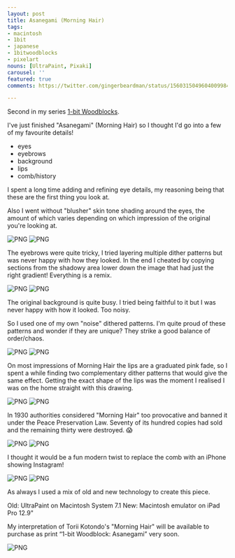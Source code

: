 ```yaml
---
layout: post
title: Asanegami (Morning Hair)
tags:
- macintosh
- 1bit
- japanese
- 1bitwoodblocks
- pixelart
nouns: [UltraPaint, Pixaki]
carousel: ''
featured: true
comments: https://twitter.com/gingerbeardman/status/1560315049604009984

---
```

Second in my series [1-bit Woodblocks](/tag/1bitwoodblocks/).

I've just finished "Asanegami" (Morning Hair) so I thought I'd go into a few of my favourite details!

- eyes
- eyebrows
- background
- lips
- comb/history

I spent a long time adding and refining eye details, my reasoning being that these are the first thing you look at.

Also I went without "blusher" skin tone shading around the eyes, the amount of which varies depending on which impression of the original you're looking at.

![PNG](/images/posts/compare-1bit-asanegami-eye.png#compare) ![PNG](/images/posts/compare-1bit-asanegami-eye-orig.png)

The eyebrows were quite tricky, I tried layering multiple dither patterns but was never happy with how they looked. In the end I cheated by copying sections from the shadowy area lower down the image that had just the right gradient! Everything is a remix.

![PNG](/images/posts/compare-1bit-asanegami-eyebrow.png#compare) ![PNG](/images/posts/compare-1bit-asanegami-eyebrow-orig.png)

The original background is quite busy. I tried being faithful to it but I was never happy with how it looked. Too noisy.

So I used one of my own "noise" dithered patterns. I'm quite proud of these patterns and wonder if they are unique? They strike a good balance of order/chaos.

![PNG](/images/posts/compare-1bit-asanegami-bg.png#compare) ![PNG](/images/posts/compare-1bit-asanegami-bg-orig.png)

On most impressions of Morning Hair the lips are a graduated pink fade, so I spent a while finding two complementary dither patterns that would give the same effect. Getting the exact shape of the lips was the moment I realised I was on the home straight with this drawing.

![PNG](/images/posts/compare-1bit-asanegami-lips.png#compare) ![PNG](/images/posts/compare-1bit-asanegami-lips-orig.png)

In 1930 authorities considered "Morning Hair" too provocative and banned it under the Peace Preservation Law. Seventy of its hundred copies had sold and the remaining thirty were destroyed. 😱

![PNG](/images/posts/compare-1bit-asanegami-comb.png#compare) ![PNG](/images/posts/compare-1bit-asanegami-comb-orig.png)

I thought it would be a fun modern twist to replace the comb with an iPhone showing Instagram!

![PNG](/images/posts/compare-1bit-asanegami-comb-ophone.png#compare) ![PNG](/images/posts/compare-1bit-asanegami-comb.png)

As always I used a mix of old and new technology to create this piece.

Old: UltraPaint on Macintosh System 7.1
New: Macintosh emulator on iPad Pro 12.9"

My interpretation of Torii Kotondo's "Morning Hair" will be available to purchase as print “1-bit Woodblock: Asanegami” very soon.

![PNG](/images/posts/1bit-asanegami.png)
